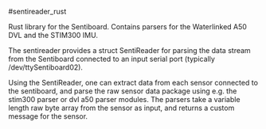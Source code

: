 #sentireader_rust

Rust library for the Sentiboard. Contains parsers for the Waterlinked A50 DVL and the STIM300 IMU.

The sentireader provides a struct SentiReader for parsing the data stream from the Sentiboard connected to an input serial port (typically /dev/ttySentiboard02).

Using the SentiReader, one can extract data from each sensor connected to the sentiboard, and parse the raw sensor data package using e.g. the stim300 parser or dvl a50 parser modules. The parsers take a variable length raw byte array from the sensor as input, and returns a custom message for the sensor.